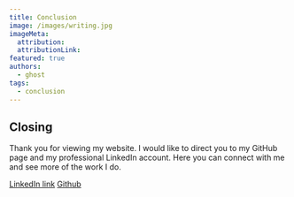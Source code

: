 ```yaml
---
title: Conclusion
image: /images/writing.jpg
imageMeta:
  attribution:
  attributionLink:
featured: true
authors:
  - ghost
tags:
  - conclusion
---
```

## Closing

Thank you for viewing my website. I would like to direct you to my GitHub page
and my professional LinkedIn account. Here you can connect with me and see more
of the work I do.

[LinkedIn link](www.linkedin.com/in/andrew-rankins-bell-development)
[Github](https://github.com/rankinsbella)
